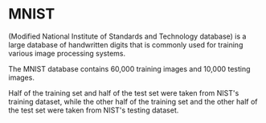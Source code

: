 # MNIST
(Modified National Institute of Standards and Technology database) is a large database of handwritten digits that is commonly used for training various image processing systems.

The MNIST database contains 60,000 training images and 10,000 testing images.

Half of the training set and half of the test set were taken from NIST's training dataset, while the other half of the training set and the other half of the test set were taken from NIST's testing dataset.
